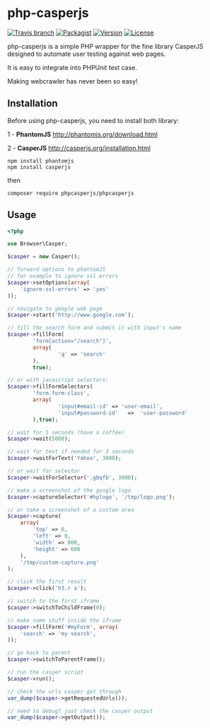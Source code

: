 php-casperjs
============

[![Travis branch](https://img.shields.io/travis/alwex/php-casperjs/stable.svg)]()
[![Packagist](https://img.shields.io/packagist/dt/phpcasperjs/phpcasperjs.svg?maxAge=2592000)]()
[![Version](http://img.shields.io/packagist/v/phpcasperjs/phpcasperjs.svg?style=flat)](https://packagist.org/packages/phpcasperjs/phpcasperjs)
[![License](http://img.shields.io/:license-mit-blue.svg)](http://doge.mit-license.org)

php-casperjs is a simple PHP wrapper for the fine library CasperJS designed to automate
user testing against web pages.

It is easy to integrate into PHPUnit test case.

Making webcrawler has never been so easy!

Installation
------------

Before using php-casperjs, you need to install both library:

1 - **PhantomJS** http://phantomjs.org/download.html

2 - **CasperJS** http://casperjs.org/installation.html

```shell
npm install phantomjs
npm install casperjs
```

then

```shell
composer require phpcasperjs/phpcasperjs
```

Usage
-----

```php
<?php

use Browser\Casper;

$casper = new Casper();

// forward options to phantomJS
// for example to ignore ssl errors
$casper->setOptions(array(
    'ignore-ssl-errors' => 'yes'
));

// navigate to google web page
$casper->start('http://www.google.com');

// fill the search form and submit it with input's name
$casper->fillForm(
        'form[action="/search"]',
        array(
                'q' => 'search'
        ),
        true);

// or with javascript selectors:
$casper->fillFormSelectors(
        'form.form-class',
        array(
                'input#email-id' => 'user-email',
                'input#password-id'   =>  'user-password'
        ),true);

// wait for 5 seconds (have a coffee)
$casper->wait(5000);

// wait for text if needed for 3 seconds
$casper->waitForText('Yahoo', 3000);

// or wait for selector
$casper->waitForSelector('.gbqfb', 3000);

// make a screenshot of the google logo
$casper->captureSelector('#hplogo', '/tmp/logo.png');

// or take a screenshot of a custom area
$casper->capture(
    array(
        'top' => 0,
        'left' => 0,
        'width' => 800,
        'height' => 600
    ),
    '/tmp/custom-capture.png'
);

// click the first result
$casper->click('h3.r a');

// switch to the first iframe
$casper->switchToChildFrame(0);

// make some stuff inside the iframe
$casper->fillForm('#myForm', array(
    'search' => 'my search',
));

// go back to parent
$casper->switchToParentFrame();

// run the casper script
$casper->run();

// check the urls casper get through
var_dump($casper->getRequestedUrls());

// need to debug? just check the casper output
var_dump($casper->getOutput());

```
